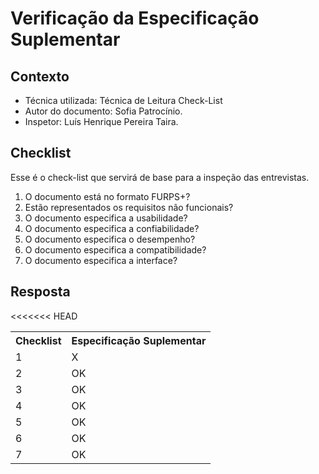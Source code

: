 # Verificação da Especificação Suplementar


## Contexto
- Técnica utilizada: Técnica de Leitura Check-List
- Autor do documento: Sofia Patrocínio.
- Inspetor: Luís Henrique Pereira Taira.


## Checklist
Esse é o check-list que servirá de base para a inspeção das entrevistas.
<br>

1. O documento está no formato FURPS+?
2. Estão representados os requisitos não funcionais?
3. O documento especifica a usabilidade?
4. O documento especifica a confiabilidade?
5. O documento especifica o desempenho?
6. O documento especifica a compatibilidade?
7. O documento especifica a interface?

## Resposta

<table class="checklist">
	<tr>
		<th class="checklist_header">Checklist</th>
<<<<<<< HEAD
		<th>Especificação Suplementar</th>
	</tr>
	<tr>
		<td>1</td>
        <td>X</td>
	</tr>
    <tr>
		<td>2</td>
        <td>OK</td>
	</tr>
    <tr>
		<td>3</td>
        <td>OK</td>
	</tr>
    <tr>
		<td>4</td>
        <td>OK</td>
	</tr>
    <tr>
		<td>5</td>
        <td>OK</td>
	</tr>
    <tr>
		<td>6</td>
        <td>OK</td>
	</tr>
    <tr>
		<td>7</td>
        <td>OK</td>
	</tr>
</table> 
<br>